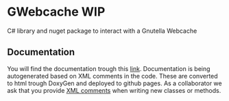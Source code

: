 # GWebcache WIP
C# library and nuget package to interact with a Gnutella Webcache

## Documentation

You will find the documentation trough this [link](https://gnutellasharp.github.io/GWebcache/).
Documentation is being autogenerated based on XML comments in the code.
These are converted to html trough DoxyGen and deployed to github pages.
As a collaborator we ask that you provide [XML comments](https://learn.microsoft.com/en-us/dotnet/csharp/language-reference/xmldoc/recommended-tags) when writing new classes or methods.
